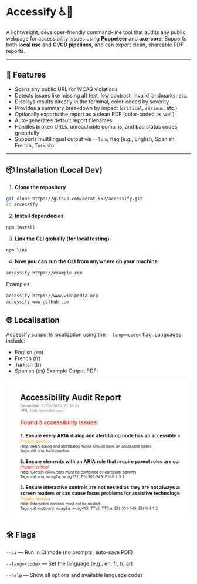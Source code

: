 # Accessify ♿🧪

A lightweight, developer-friendly command-line tool that audits any public webpage for accessibility issues using **Puppeteer** and **axe-core**. Supports both **local use** and **CI/CD pipelines**, and can export clean, shareable PDF reports.

---

## 🚀 Features

- Scans any public URL for WCAG violations
- Detects issues like missing alt text, low contrast, invalid landmarks, etc.
- Displays results directly in the terminal, color-coded by severity
- Provides a summary breakdown by impact (`critical`, `serious`, etc.)
- Optionally exports the report as a clean PDF (color-coded as well)
- Auto-generates default report filenames
- Handles broken URLs, unreachable domains, and bad status codes gracefully
- Supports multilingual output via `--lang` flag (e.g., English, Spanish, French, Turkish)

---

## 📦 Installation (Local Dev)

1. **Clone the repository**

```bash
git clone https://github.com/berat-552/accessify.git
cd accessify
```

2. **Install dependecies**

```bash
npm install
```

3. **Link the CLI globally (for local testing)**

```bash
npm link
```

4. **Now you can run the CLI from anywhere on your machine:**

```bash
accessify https://example.com
```

Examples:

```bash
accessify https://www.wikipedia.org
accessify www.github.com
```

## 🌐 Localisation

Accessify supports localization using the `--lang=<code>` flag. Languages include:

- English (en)
- French (fr)
- Turkish (tr)
- Spanish (es)
  Example Output PDF:

![Example Accessibility Report](./Example-Report.png)

## 🛠 Flags

`--ci` — Run in CI mode (no prompts, auto-save PDF)

`--lang=<code>` — Set the language (e.g., en, fr, tr, ar)

`--help` — Show all options and available language codes
